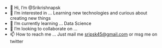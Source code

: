 - 👋 Hi, I’m @Srikrishnapsk
- 👀 I’m interested in ... 
Learning new technologies and curious about creating new things 
- 🌱 I’m currently learning ... Data Science
- 💞️ I’m looking to collaborate on ...
- 📫 How to reach me ... Just mail me sripsk45@gmail.com or msg me on twitter

<!---
Srikrishnapsk/Srikrishnapsk is a ✨ special ✨ repository because its `README.md` (this file) appears on your GitHub profile.
You can click the Preview link to take a look at your changes.
--->
